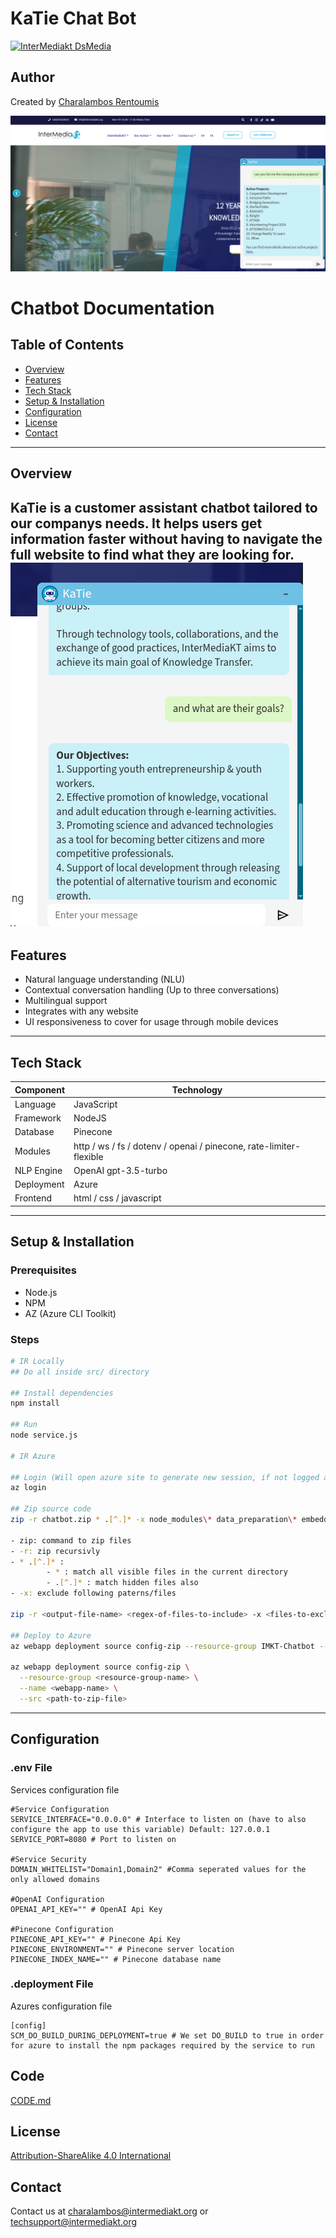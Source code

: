 # KaTie Chat Bot
[![InterMediakt DsMedia](https://intermediakt.org/wp-content/uploads/2024/01/Official_trsp-1024x194.png)](https://intermediakt.org)

## Author
Created by [Charalambos Rentoumis](https://github.com/5skr0ll3r)

![Chatbot](./assets/chatbot_projects.png)
# Chatbot Documentation

## Table of Contents
- [Overview](#overview)
- [Features](#features)
- [Tech Stack](#tech-stack)
- [Setup & Installation](#setup--installation)
- [Configuration](#configuration)
- [License](#license)
- [Contact](#contact)

---

## Overview

KaTie is a customer assistant chatbot tailored to our companys needs. It helps users get information faster without having to navigate the full website to find what they are looking for. 
![Chatbot](./assets/chatbot.png)
---

## Features

- Natural language understanding (NLU)
- Contextual conversation handling (Up to three conversations)
- Multilingual support
- Integrates with any website
- UI responsiveness to cover for usage through mobile devices

---

## Tech Stack

| Component | Technology |
|----------|------------|
| Language | JavaScript |
| Framework | NodeJS |
| Database | Pinecone |
| Modules | http / ws / fs / dotenv / openai / pinecone, rate-limiter-flexible |
| NLP Engine | OpenAI gpt-3.5-turbo |
| Deployment | Azure |
| Frontend | html / css / javascript |

---

## Setup & Installation

### Prerequisites

- Node.js
- NPM
- AZ (Azure CLI Toolkit)

### Steps

```bash
# IR Locally
## Do all inside src/ directory

## Install dependencies
npm install

## Run
node service.js

# IR Azure

## Login (Will open azure site to generate new session, if not logged already in it will prompt you to)
az login

## Zip source code
zip -r chatbot.zip * .[^.]* -x node_modules\* data_preparation\* embeddings/testing-server\* chatbot.zip

- zip: command to zip files
- -r: zip recursivly
- * .[^.]* : 
		- * : match all visible files in the current directory
		- .[^.]* : match hidden files also
- -x: exclude following paterns/files

zip -r <output-file-name> <regex-of-files-to-include> -x <files-to-exclude>

## Deploy to Azure
az webapp deployment source config-zip --resource-group IMKT-Chatbot --name katieChatBot --src chatbot.zip

az webapp deployment source config-zip \
  --resource-group <resource-group-name> \
  --name <webapp-name> \
  --src <path-to-zip-file>
```

---

## Configuration

### .env File
Services configuration file

```env
#Service Configuration
SERVICE_INTERFACE="0.0.0.0" # Interface to listen on (have to also configure the app to use this variable) Default: 127.0.0.1
SERVICE_PORT=8080 # Port to listen on

#Service Security
DOMAIN_WHITELIST="Domain1,Domain2" #Comma seperated values for the only allowed domains

#OpenAI Configuration
OPENAI_API_KEY="" # OpenAI Api Key

#Pinecone Configuration
PINECONE_API_KEY="" # Pinecone Api Key
PINECONE_ENVIRONMENT="" # Pinecone server location
PINECONE_INDEX_NAME="" # Pinecone database name
```

### .deployment File
Azures configuration file
```
[config]
SCM_DO_BUILD_DURING_DEPLOYMENT=true # We set DO_BUILD to true in order for azure to install the npm packages required by the service to run
```

## Code
[CODE.md](./CODE.md)

## License
[Attribution-ShareAlike 4.0 International](./LICENSE.md)

## Contact
Contact us at [charalambos@intermediakt.org](mailto:charalambos@intermediakt.org) or [techsupport@intermediakt.org](mailto:techsupport@intermediakt.org) 